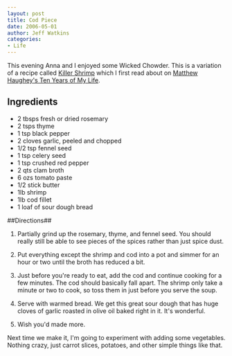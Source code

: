```yaml
---
layout: post
title: Cod Piece
date: 2006-05-01
author: Jeff Watkins
categories:
- Life
---
```


This evening Anna and I enjoyed some Wicked Chowder. This is a variation of a recipe called [Killer Shrimp](http://www.cyber-kitchen.com/recipes/Killer_Shrimp.htm) which I first read about on [Matthew Haughey's Ten Years of My Life](http://tenyearsofmylife.com/2005/01/16/).

## Ingredients ##
* 2 tbsps fresh or dried rosemary
* 2 tsps thyme
* 1 tsp black pepper
* 2 cloves garlic, peeled and chopped
* 1/2 tsp fennel seed
* 1 tsp celery seed
* 1 tsp crushed red pepper
* 2 qts clam broth
* 6 ozs tomato paste
* 1/2 stick butter
* 1lb shrimp
* 1lb cod fillet
* 1 loaf of sour dough bread

##Directions##
1. Partially grind up the rosemary, thyme, and fennel seed. You should really still be able to see pieces of the spices rather than just spice dust.

2. Put everything except the shrimp and cod into a pot and simmer for an hour or two until the broth has reduced a bit.

3. Just before you're ready to eat, add the cod and continue cooking for a few minutes. The cod should basically fall apart. The shrimp only take a minute or two to cook, so toss them in just before you serve the soup.

4. Serve with warmed bread. We get this great sour dough that has huge cloves of garlic roasted in olive oil baked right in it. It's wonderful.

5. Wish you'd made more.

Next time we make it, I'm going to experiment with adding some vegetables. Nothing crazy, just carrot slices, potatoes, and other simple things like that.